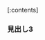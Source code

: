 [:contents]

### 見出し3





<!-- css関連 -->
<style>
@import url("../../assets/css/hatena-design.css");
</style>

<script src="https://code.jquery.com/jquery-3.6.0.min.js"></script>
<script>
$(function() {
    var contentsText = "目次";
    var closeText = "[ 閉じる ]";
    var openText = "[ 表示 ]";

    var $contents = $(".table-of-contents");
    var $li = $contents.find("li");

    $contents.prepend(
        '<span class="contents">' + contentsText + '</span>' +
        '<span class="switch">' + closeText + '</span>'
    );

    var $switch = $contents.find(".switch");

    $switch.on("click", function() {
        var isHidden = $li.is(":hidden");
        $li.toggle(400);
        $switch.text(isHidden ? closeText : openText);
    });
});
</script>

